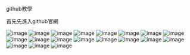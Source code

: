 github教學

首先先進入github官網

![image](https://github.com/JIA-JA/111-case/blob/main/github-images/github1.jpg)
![image](https://github.com/JIA-JA/111-case/blob/main/github-images/github2.jpg)
![image](https://github.com/JIA-JA/111-case/blob/main/github-images/github3.jpg)
![image](https://github.com/JIA-JA/111-case/blob/main/github-images/github4.jpg)
![image](https://github.com/JIA-JA/111-case/blob/main/github-images/github5.jpg)
![image](https://github.com/JIA-JA/111-case/blob/main/github-images/github6.jpg)
![image](https://github.com/JIA-JA/111-case/blob/main/github-images/github7.jpg)
![image](https://github.com/JIA-JA/111-case/blob/main/github-images/github8.jpg)
![image](https://github.com/JIA-JA/111-case/blob/main/github-images/github9.jpg)
![image](https://github.com/JIA-JA/111-case/blob/main/github-images/github10.jpg)
![image](https://github.com/JIA-JA/111-case/blob/main/github-images/github11.jpg)
![image](https://github.com/JIA-JA/111-case/blob/main/github-images/github12.jpg)
![image](https://github.com/JIA-JA/111-case/blob/main/github-images/github13.jpg)
![image](https://github.com/JIA-JA/111-case/blob/main/github-images/github14.jpg)
![image](https://github.com/JIA-JA/111-case/blob/main/github-images/github15.jpg)
![image](https://github.com/JIA-JA/111-case/blob/main/github-images/github16.jpg)
![image](https://github.com/JIA-JA/111-case/blob/main/github-images/github17.jpg)
![image](https://github.com/JIA-JA/111-case/blob/main/github-images/github18.jpg)
![image](https://github.com/JIA-JA/111-case/blob/main/github-images/github19.jpg)
